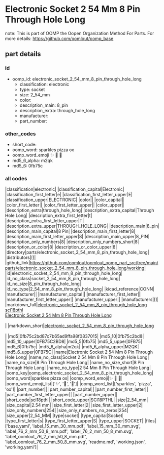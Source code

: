 # Electronic Socket 2 54 Mm 8 Pin Through Hole Long  

note: This is part of OOMP the Oopen Organization Method For Parts. For more details: https://github.com/oomlout/oomp_base

##  part details





### id
* oomp_id: electronic_socket_2_54_mm_8_pin_through_hole_long
  * classification: electronic
  * type: socket
  * size: 2_54_mm
  * color: 
  * description_main: 8_pin
  * description_extra: through_hole_long
  * manufacturer: 
  * part_number: 

### other_codes
* short_code: 
* oomp_word: sparkles pizza ox
* oomp_word_emoji :sparkles: :pizza: :ox:
* md5_6_alpha: m2qk
* md5_6: 0fb75c

### all codes 
|classification|electronic|
|classification_capital|Electronic|
|classification_first_letter|e|
|classification_first_letter_upper|E|
|classification_upper|ELECTRONIC|
|color||
|color_capital||
|color_first_letter||
|color_first_letter_upper||
|color_upper||
|description_extra|through_hole_long|
|description_extra_capital|Through Hole Long|
|description_extra_first_letter|t|
|description_extra_first_letter_upper|T|
|description_extra_upper|THROUGH_HOLE_LONG|
|description_main|8_pin|
|description_main_capital|8 Pin|
|description_main_first_letter|8|
|description_main_first_letter_upper|8|
|description_main_upper|8_PIN|
|description_only_numbers|8|
|description_only_numbers_short|8|
|description_or_color|8|
|description_or_color_upper|8|
|directory|parts/electronic_socket_2_54_mm_8_pin_through_hole_long|
|distributors|[]|
|github_link|https://github.com/oomlout/oomlout_oomp_part_src/tree/main/parts/electronic_socket_2_54_mm_8_pin_through_hole_long/working|
|id|electronic_socket_2_54_mm_8_pin_through_hole_long|
|id_no_class|socket_2_54_mm_8_pin_through_hole_long|
|id_no_size|8_pin_through_hole_long|
|id_no_type|2_54_mm_8_pin_through_hole_long|
|kicad_reference|CONN|
|manufacturer||
|manufacturer_capital||
|manufacturer_first_letter||
|manufacturer_first_letter_upper||
|manufacturer_upper||
|manufacturers|[]|
|markdown_full|[electronic_socket_2_54_mm_8_pin_through_hole_long](https://github.com/oomlout/oomlout_oomp_part_src/tree/main/parts/electronic_socket_2_54_mm_8_pin_through_hole_long/working)<br>[sci18pthl](https://github.com/oomlout/oomlout_oomp_part_src/tree/main/parts/electronic_socket_2_54_mm_8_pin_through_hole_long/working)<br>[Electronic Socket 2 54 Mm 8 Pin Through Hole Long](https://github.com/oomlout/oomlout_oomp_part_src/tree/main/parts/electronic_socket_2_54_mm_8_pin_through_hole_long/working)<br><br>|
|markdown_short|[electronic_socket_2_54_mm_8_pin_through_hole_long](https://github.com/oomlout/oomlout_oomp_part_src/tree/main/parts/electronic_socket_2_54_mm_8_pin_through_hole_long/working)<br><br>|
|md5|0fb75c2bd87c7b65ad9ffa98f0837015|
|md5_10|0fb75c2bd8|
|md5_10_upper|0FB75C2BD8|
|md5_5|0fb75|
|md5_5_upper|0FB75|
|md5_6|0fb75c|
|md5_6_alpha|m2qk|
|md5_6_alpha_upper|M2QK|
|md5_6_upper|0FB75C|
|name|Electronic Socket 2 54 Mm 8 Pin Through Hole Long|
|name_no_class|Socket 2 54 Mm 8 Pin Through Hole Long|
|name_no_size|8 Pin Through Hole Long|
|name_no_size_short|8 Pin Through Hole Long|
|name_no_type|2 54 Mm 8 Pin Through Hole Long|
|oomp_key|oomp_electronic_socket_2_54_mm_8_pin_through_hole_long|
|oomp_word|sparkles pizza ox|
|oomp_word_emoji|:sparkles: :pizza: :ox:|
|oomp_word_emoji_list|[':sparkles:', ':pizza:', ':ox:']|
|oomp_word_list|['sparkles', 'pizza', 'ox']|
|part_number||
|part_number_capital||
|part_number_first_letter||
|part_number_first_letter_upper||
|part_number_upper||
|short_code|sci18pthl|
|short_code_upper|SCI18PTHL|
|size|2_54_mm|
|size_capital|2.54 mm|
|size_first_letter|2|
|size_first_letter_upper|2|
|size_only_numbers|254|
|size_only_numbers_no_zeros|254|
|size_upper|2_54_MM|
|type|socket|
|type_capital|Socket|
|type_first_letter|s|
|type_first_letter_upper|S|
|type_upper|SOCKET|
|files|['base.yaml', 'label_15_mm_30_mm.pdf', 'label_15_mm_30_mm.svg', 'label_76_2_mm_50_8_mm.pdf', 'label_76_2_mm_50_8_mm.svg', 'label_oomlout_76_2_mm_50_8_mm.pdf', 'label_oomlout_76_2_mm_50_8_mm.svg', 'readme.md', 'working.json', 'working.yaml']|

